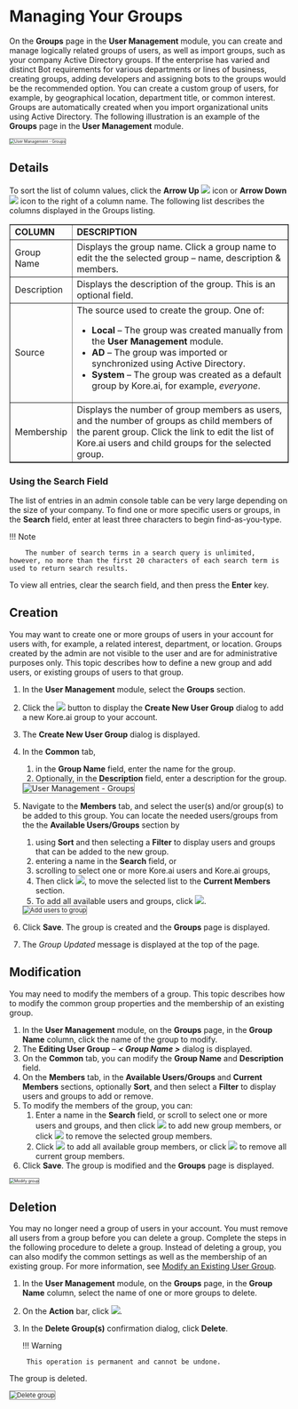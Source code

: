 # Managing Your Groups

On the **Groups** page in the **User Management** module, you can create and manage logically related groups of users, as well as import groups, such as your company Active Directory groups. If the enterprise has varied and distinct Bot requirements for various departments or lines of business, creating groups, adding developers and assigning bots to the groups would be the recommended option. You can create a custom group of users, for example, by geographical location, department title, or common interest. Groups are automatically created when you import organizational units using Active Directory. The following illustration is an example of the **Groups** page in the **User Management** module. 

<img src="../images/bac-groups.png" alt="User Management - Groups" title="User Management - Groups" style="border: 1px solid gray;zoom:50%;"/>


## Details

To sort the list of column values, click the **Arrow Up** <img src="../images/up-arrow.png"> icon or **Arrow Down** <img src="../images/down-arrow.png"> icon to the right of a column name. The following list describes the columns displayed in the Groups listing.


<table border="1">
  <tr>
   <td><strong>COLUMN</strong>
   </td>
   <td><strong>DESCRIPTION</strong>
   </td>
  </tr>
  <tr>
   <td>Group Name
   </td>
   <td>Displays the group name. Click a group name to edit the the selected group – name, description & members.
   </td>
  </tr>
  <tr>
   <td>Description
   </td>
   <td>Displays the description of the group. This is an optional field.
   </td>
  </tr>
  <tr>
   <td>Source
   </td>
   <td>The source used to create the group. One of:
<ul>

<li><strong>Local </strong>– The group was created manually from the <strong>User Management</strong> module.

<li><strong>AD</strong> – The group was imported or synchronized using Active Directory.

<li><strong>System</strong> – The group was created as a default group by Kore.ai, for example, <em>everyone</em>.
</li>
</ul>
   </td>
  </tr>
  <tr>
   <td>Membership
   </td>
   <td>Displays the number of group members as users, and the number of groups as child members of the parent group. Click the link to edit the list of Kore.ai users and child groups for the selected group.
   </td>
  </tr>
</table>



### Using the Search Field

The list of entries in an admin console table can be very large depending on the size of your company. To find one or more specific users or groups, in the **Search** field, enter at least three characters to begin find-as-you-type.

!!! Note

        The number of search terms in a search query is unlimited, however, no more than the first 20 characters of each search term is used to return search results.

To view all entries, clear the search field, and then press the **Enter** key.


## Creation

You may want to create one or more groups of users in your account for users with, for example, a related interest, department, or location. Groups created by the admin are not visible to the user and are for administrative purposes only. This topic describes how to define a new group and add users, or existing groups of users to that group.

1. In the **User Management** module, select the **Groups** section.
2. Click the <img src="../images/add-new-button.png"> button to display the **Create New User Group** dialog to add a new Kore.ai group to your account.
3. The **Create New User Group** dialog is displayed.
4. In the **Common** tab,
    1. in the **Group Name** field, enter the name for the group.
    2. Optionally, in the **Description** field, enter a description for the group.  
    <img src="../images/create-new-group.png" alt="User Management - Groups" title="User Management - Groups" style="border: 1px solid gray;"/> 

5. Navigate to the **Members** tab, and select the user(s) and/or group(s) to be added to this group. You can locate the needed users/groups from the the **Available Users/Groups** section by
    1. using **Sort** and then selecting a **Filter** to display users and groups that can be added to the new group.
    2. entering a name in the **Search** field, or
    3. scrolling to select one or more Kore.ai users and Kore.ai groups,
    4. Then click <img src="../images/single-arrow-right.png">, to move the selected list to the **Current Members** section.
    7. To add all available users and groups, click <img src="../images/double-arrow-right.png">.  
    <img src="../images/bots-admin-user-mgmt-groups-create-new-group-add-users.png" alt="Add users to group" title="Add users to group" style="border: 1px solid gray;zoom:80%;"/>
 
6. Click **Save**. The group is created and the **Groups** page is displayed.
7. The _Group Updated_ message is displayed at the top of the page.


## Modification

You may need to modify the members of a group. This topic describes how to modify the common group properties and the membership of an existing group.

1. In the **User Management** module, on the **Groups** page, in the **Group Name** column, click the name of the group to modify.
2. The **Editing User Group** – **_&lt; Group Name >_** dialog is displayed.
3. On the **Common** tab, you can modify the **Group Name** and **Description** field.
4. On the **Members** tab, in the **Available Users/Groups** and **Current Members** sections, optionally **Sort**, and then select a **Filter** to display users and groups to add or remove.
5. To modify the members of the group, you can:
    1. Enter a name in the **Search** field, or scroll to select one or more users and groups, and then click <img src="../images/single-arrow-right.png"> to add new group members, or click <img src="../images/single-arrow-left.png"> to remove the selected group members.
    2. Click <img src="../images/double-arrow-right.png"> to add all available group members, or click <img src="../images/double-arrow-left.png"> to remove all current group members.
6.  Click **Save**. The group is modified and the **Groups** page is displayed.  
<img src="../images/bots-admin-user-mgmt-groups-edit.png" alt="Modify group" title="Modify group" style="border: 1px solid gray;zoom:50%;"/>


## Deletion

You may no longer need a group of users in your account. You must remove all users from a group before you can delete a group. Complete the steps in the following procedure to delete a group. Instead of deleting a group, you can also modify the common settings as well as the membership of an existing group. For more information, see [Modify an Existing User Group](#modify-an-existing-user-group).

1. In the **User Management** module, on the **Groups** page, in the **Group Name** column, select the name of one or more groups to delete.
2. On the **Action** bar, click <img src="../images/delete-button.png">.
3. In the **Delete Group(s)** confirmation dialog, click **Delete**.  
  
    !!! Warning
  
        This operation is permanent and cannot be undone.

The group is deleted.

<img src="../images/bots-admin-user-mgmt-groups-delete.png" alt="Delete group" title="Delete group" style="border: 1px solid gray;zoom:80%;"/>